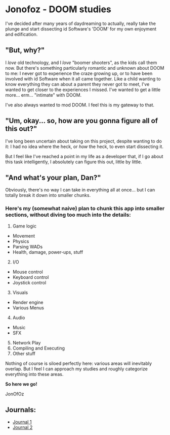 # Jonofoz - DOOM studies

I've decided after many years of daydreaming to actually, really take the plunge
and start dissecting id Software's 'DOOM' for my own enjoyment and edification.

## "But, why?"
I _love_ old technology, and I _love_ "boomer shooters", as the kids call them now. But there's
something particularly romantic and unknown about DOOM to me: I never got to experience the craze
growing up, or to have been involved with id Software when it all came together. Like a child
wanting to know everything they can about a parent they never got to meet, I've wanted to get
closer to the experiences I missed. I've wanted to get a little more... erm... "intimate" with DOOM.

I've also always wanted to mod DOOM. I feel this is my gateway to that.

## "Um, okay... so, how are you gonna figure all of this out?"
I've long been uncertain about taking on this project, despite wanting
to do it: I had no idea where the heck, or _how_ the heck, to even start dissecting it.

But I feel like I've reached a point in my life as a developer that, if I go
about this task intelligently, I absolutely can figure this out, little by little.

## "And what's your plan, Dan?"
Obviously, there's no way I can take in everything all at once... but I can totally break it down into smaller chunks.

### Here's my (somewhat naive) plan to chunk this app into smaller sections, without diving too much into the details:
1. Game logic
  - Movement
  - Physics
  - Parsing WADs
  - Health, damage, power-ups, stuff
2. I/O
  - Mouse control
  - Keyboard control
  - Joystick control
3. Visuals
  - Render engine
  - Various Menus
4. Audio
  - Music
  - SFX
5. Network Play
6. Compiling and Executing
7. Other stuff

Nothing of course is siloed perfectly here: various areas will inevitably overlap. But I feel I can approach my studies and roughly categorize everything into these areas.


**So here we go!**

JonOfOz

## Journals:

- [Journal 1](./journals/001.md)
- [Journal 2](./journals/002.md)